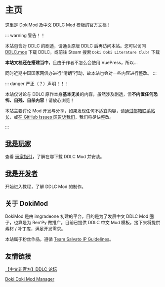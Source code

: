 # 主页

这里是 DokiMod 及中文 DDLC Mod 模板的官方文档！

::: warning 警告！！

本站包含对 DDLC 的剧透，请通关原版 DDLC 后再访问本站。您可以访问 [DDLC.moe](https://ddlc.moe) 下载 DDLC，或前往 Steam 搜索 `Doki Doki Literature Club!` 下载

**本站文档还在搭建当中**，且由于作者不怎么会使用 VuePress，所以...

同时近期中国国家网信办进行“清朗”行动，故本站也会对一些内容进行整改。
:::

::: danger 严正（？）声明！！！

本站仅讨论与 DDLC 原作本身**基本无关**的内容，虽然涉及剧透，但**不内置任何恐怖、自残、自杀内容**！请放心浏览！

本站主要讨论 Mod 开发与分享，如果发现任何不适宜内容，请[通过邮箱联系站长](mailto:imgradeone@outlook.com)，或[在 GitHub Issues 区告诉我们](https://github.com/imgradeone/DDMTCN-docs/issues)，我们将尽快整改。

:::

## [我是玩家](player/README.md)

查看 [玩家指引](player/README.md)，了解在哪下载 DDLC Mod 并安装。

## [我是开发者](moddev/README.md)

开始进入教程，了解 DDLC Mod 的制作。

## 关于 DokiMod

DokiMod 是由 imgradeone 初建的平台，目的是为了发展中文 DDLC Mod 圈子，也算是为 Ren'Py 做推广。目前已提供 DDLC 中文 Mod 模板，接下来将提供素材 / 补丁库，满足开发需求。

本站属于粉丝作品，遵循 [Team Salvato IP Guidelines](/ipguidelines)。

## 友情链接

[【中文非官方】DDLC 论坛](https://ddlc.icu/)

[Doki Doki Mod Manager](https://doki.space)
